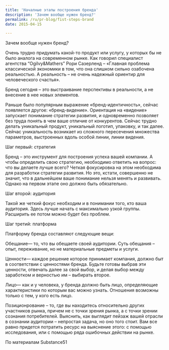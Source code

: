 ```yaml
---
title: 'Началные этапы построения бренда'
description: 'Зачем вообще нужен бренд?'
permalink: /ru/pr-blog/fist-steps-brand
date: 2015-04-15

---
```


Зачем вообще нужен бренд?

Очень трудно придумать какой-то продукт или услугу,  у которых бы не было аналога  на современном рынке. Как говорил специалист агентства “Ogilvy&Mathers” Рори Сазерленд – «Главная проблема классической экономики в том, что она слишком сильно озабочена реальностью. А реальность – не очень надежный ориентир для человеческого счастья».

Бренд сегодня – это выстраивание перспективы в реальности, а не внесение в нее новых элементов.

Раньше было популярным выражение «бренд-идентичность», сейчас появляется другое: «бренд-видение». Ориентация на «видение» запускает понимание стратегии развития, и одновременно позволяет без труда понять в чем ваше отличие от конкурентов. Сейчас трудно делать уникальный продукт, уникальный логотип, упаковку, и так далее. Сейчас уникальность возникает из сложного пересечения множества параметров, выстроенных вдоль особой линии, линии видения.

Шаг первый: стратегия

Бренд – это инструмент для построения успеха вашей компании. А чтобы определить свою стратегию,  необходимо ответить на вопрос: что вы делаете лучше всего? Четкая фокусировка на этом необходима для разработки стратегии развития. Но это, кстати, совершенно не значит, что в дальнейшем ваше понимание нельзя менять и развивать. Однако на первом этапе оно должно быть обязательно.

Шаг второй: аудитория

Такой же четкий фокус необходим и в понимании того, кто ваша аудитория. Здесь лучше начать с максимально узкой группы. Расширить ее потом можно будет без проблем.

Шаг третий: платформа

Платформу бренда составляют следующие вещи:

Обещание— то, что вы обещаете своей аудитории. Суть обещания – опыт, переживание, но не материальные предметы и услуги.

Ценности— каждое решение которое принимает компания, должно быт в соответствии с  ценностями бренда. Будьте готовы выбрав эти ценности, отвечать далее за свой выбор, и делая выбор между заработком и верностью им – выбирать второе.

Лицо— как и у человека, у бренда должно быть лицо, определяющие характеристики по которым вас можно узнать. Отношения возможны только с тем, у кого есть лицо.

Позиционрование – то, где вы находитесь относительно других участников рынка, причем не с точки зрения рынка, а с точки зрении сознания потребителей. Выяснить, как выглядит пейзаж вашей отрасли в сознании аудитории – непростая задача, но оно того стоит. Вам все равно придется потратить ресурс на выяснение этого: с помощью исследования, или с помощью ряда ошибочных действии на рынке.

По материалам <a ref="http://www.substance151.com/news-insights/articles-presentations/article/five-steps-creating-winning-brand">Substance51</a>

